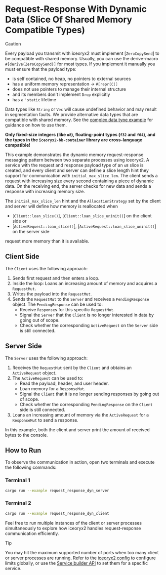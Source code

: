 # Request-Response With Dynamic Data (Slice Of Shared Memory Compatible Types)

> [!CAUTION]
> Every payload you transmit with iceoryx2 must implement [`ZeroCopySend`] to
> be compatible with shared memory.
> Usually, you can use the derive-macro `#[derive(ZeroCopySend)]` for most
> types. If you implement it manually you must ensure that the payload type:
>
> * is self contained, no heap, no pointers to external sources
> * has a uniform memory representation -> `#[repr(C)]`
> * does not use pointers to manage their internal structure
> * and its members don't implement `Drop` explicitly
> * has a `'static` lifetime
>
> Data types like `String` or `Vec` will cause undefined behavior and may
> result in segmentation faults. We provide alternative data types that are
> compatible with shared memory. See the
> [complex data type example](../complex_data_types) for guidance on how to
> use them.
>
> **Only fixed-size integers (like `u8`), floating-point types (`f32` and**
> **`f64`), and the types in the `iceoryx2-bb-container` library are**
> **cross-language compatible!**

This example demonstrates the dynamic memory request-response messaging pattern
between two separate processes using iceoryx2. A service with the request and
response payload type of an `u8` slice is created, and every client and server
can define a slice length hint they support for communication with
`initial_max_slice_len`. The client sends a request with
increasing size every second containing a piece of dynamic data. On the
receiving end, the server checks for new data and sends a response with
increasing memory size.

The `initial_max_slice_len` hint and the `AllocationStrategy` set by the
client and server will define how memory is reallocated when

* [`Client::loan_slice()`], [`Client::loan_slice_uninit()`] on the client
  side or
* [`ActiveRequest::loan_slice()`], [`ActiveRequest::loan_slice_uninit()`] on
  the server side

request more memory than it is available.

## Client Side

The `Client` uses the following approach:

1. Sends first request and then enters a loop.
2. Inside the loop: Loans an increasing amount of memory and acquires a
  `RequestMut`.
3. Writes the payload into the `RequestMut`.
4. Sends the `RequestMut` to the `Server` and receives a `PendingResponse`
   object. The `PendingResponse` can be used to:
   * Receive `Response`s for this specific `RequestMut`.
   * Signal the `Server` that the `Client` is no longer interested in data by
     going out of scope.
   * Check whether the corresponding `ActiveRequest` on the `Server` side is
     still connected.

## Server Side

The `Server` uses the following approach:

1. Receives the `RequestMut` sent by the `Client` and obtains an
   `ActiveRequest` object.
2. The `ActiveRequest` can be used to:
   * Read the payload, header, and user header.
   * Loan memory for a `ResponseMut`.
   * Signal the `Client` that it is no longer sending responses by going out
     of scope.
   * Check whether the corresponding `PendingResponse` on the `Client` side
     is still connected.
3. Loans an increasing amount of memory via the `ActiveRequest` for a
  `ResponseMut` to send a response.

In this example, both the client and server print the amount of received bytes
to the console.

## How to Run

To observe the communication in action, open two terminals and execute the
following commands:

### Terminal 1

```sh
cargo run --example request_response_dyn_server
```

### Terminal 2

```sh
cargo run --example request_response_dyn_client
```

Feel free to run multiple instances of the client or server processes
simultaneously to explore how iceoryx2 handles request-response communication
efficiently.

> [!TIP]
> You may hit the maximum supported number of ports when too many client or
> server processes are running. Refer to the [iceoryx2 config](../../../config)
> to configure limits globally, or use the
> [Service builder API](https://docs.rs/iceoryx2/latest/iceoryx2/service/index.html)
> to set them for a specific service.
